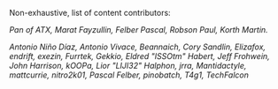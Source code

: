 Non-exhaustive, list of content contributors:

*Pan of ATX, Marat Fayzullin, Felber Pascal, Robson Paul, Korth Martin.*

*Antonio Niño Díaz, Antonio Vivace, Beannaich, Cory Sandlin, Elizafox, endrift, exezin, Furrtek, Gekkio, Eldred "ISSOtm" Habert, Jeff Frohwein, John Harrison, kOOPa, Lior "LIJI32" Halphon, jrra, Mantidactyle, mattcurrie, nitro2k01, Pascal Felber, pinobatch, T4g1, TechFalcon*
